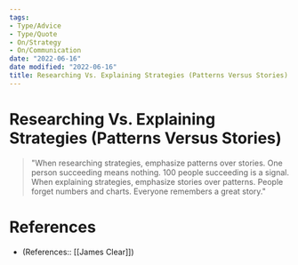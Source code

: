 ```yaml
---
tags:
- Type/Advice
- Type/Quote
- On/Strategy
- On/Communication
date: "2022-06-16"
date modified: "2022-06-16"
title: Researching Vs. Explaining Strategies (Patterns Versus Stories)
---
```


# Researching Vs. Explaining Strategies (Patterns Versus Stories)
> "When researching strategies, emphasize patterns over stories. One person succeeding means nothing. 100 people succeeding is a signal.
> When explaining strategies, emphasize stories over patterns. People forget numbers and charts. Everyone remembers a great story."

# References
- (References:: [[James Clear]])
